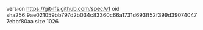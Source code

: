 version https://git-lfs.github.com/spec/v1
oid sha256:9ae021059bb797d2b034c83360c66a1731d693ff52f399d390740477ebbf80aa
size 1026
